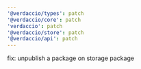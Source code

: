```yaml
---
'@verdaccio/types': patch
'@verdaccio/core': patch
'verdaccio': patch
'@verdaccio/store': patch
'@verdaccio/api': patch
---
```


fix: unpublish a package on storage package
